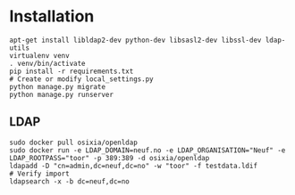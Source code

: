 # Installation
    apt-get install libldap2-dev python-dev libsasl2-dev libssl-dev ldap-utils
    virtualenv venv
    . venv/bin/activate
    pip install -r requirements.txt
    # Create or modify local_settings.py
    python manage.py migrate
    python manage.py runserver

## LDAP
    sudo docker pull osixia/openldap
    sudo docker run -e LDAP_DOMAIN=neuf.no -e LDAP_ORGANISATION="Neuf" -e LDAP_ROOTPASS="toor" -p 389:389 -d osixia/openldap
    ldapadd -D "cn=admin,dc=neuf,dc=no" -w "toor" -f testdata.ldif
    # Verify import
    ldapsearch -x -b dc=neuf,dc=no
